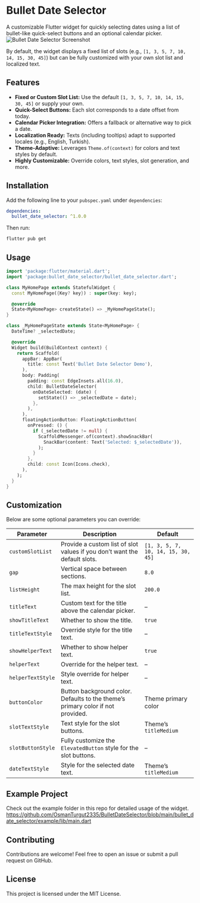 # Bullet Date Selector

A customizable Flutter widget for quickly selecting dates using a list of bullet-like quick-select buttons and an optional calendar picker.
![Bullet Date Selector Screenshot](assets/screenshot.png)

 By default, the widget displays a fixed list of slots (e.g., `[1, 3, 5, 7, 10, 14, 15, 30, 45]`) but can be fully customized with your own slot list and localized text.

## Features

- **Fixed or Custom Slot List:** Use the default `[1, 3, 5, 7, 10, 14, 15, 30, 45]` or supply your own.
- **Quick-Select Buttons:** Each slot corresponds to a date offset from today.
- **Calendar Picker Integration:** Offers a fallback or alternative way to pick a date.
- **Localization Ready:** Texts (including tooltips) adapt to supported locales (e.g., English, Turkish).
- **Theme-Adaptive:** Leverages `Theme.of(context)` for colors and text styles by default.
- **Highly Customizable:** Override colors, text styles, slot generation, and more.

## Installation

Add the following line to your `pubspec.yaml` under `dependencies`:

```yaml
dependencies:
  bullet_date_selector: ^1.0.0
```

Then run:
```bash
flutter pub get
```

## Usage

```dart
import 'package:flutter/material.dart';
import 'package:bullet_date_selector/bullet_date_selector.dart';

class MyHomePage extends StatefulWidget {
  const MyHomePage({Key? key}) : super(key: key);

  @override
  State<MyHomePage> createState() => _MyHomePageState();
}

class _MyHomePageState extends State<MyHomePage> {
  DateTime? _selectedDate;

  @override
  Widget build(BuildContext context) {
    return Scaffold(
      appBar: AppBar(
        title: const Text('Bullet Date Selector Demo'),
      ),
      body: Padding(
        padding: const EdgeInsets.all(16.0),
        child: BulletDateSelector(
          onDateSelected: (date) {
            setState(() => _selectedDate = date);
          },
        ),
      ),
      floatingActionButton: FloatingActionButton(
        onPressed: () {
          if (_selectedDate != null) {
            ScaffoldMessenger.of(context).showSnackBar(
              SnackBar(content: Text('Selected: $_selectedDate')),
            );
          }
        },
        child: const Icon(Icons.check),
      ),
    );
  }
}
```

## Customization

Below are some optional parameters you can override:

| **Parameter**     | **Description**                                                                         | **Default**                                    |
|-------------------|-----------------------------------------------------------------------------------------|------------------------------------------------|
| `customSlotList`  | Provide a custom list of slot values if you don’t want the default slots.               | `[1, 3, 5, 7, 10, 14, 15, 30, 45]`             |
| `gap`             | Vertical space between sections.                                                        | `8.0`                                          |
| `listHeight`      | The max height for the slot list.                                                       | `200.0`                                        |
| `titleText`       | Custom text for the title above the calendar picker.                                    | –                                              |
| `showTitleText`   | Whether to show the title.                                                              | `true`                                         |
| `titleTextStyle`  | Override style for the title text.                                                      | –                                              |
| `showHelperText`  | Whether to show helper text.                                                            | `true`                                         |
| `helperText`      | Override for the helper text.                                                           | –                                              |
| `helperTextStyle` | Style override for helper text.                                                         | –                                              |
| `buttonColor`     | Button background color. Defaults to the theme’s primary color if not provided.         | Theme primary color                            |
| `slotTextStyle`   | Text style for the slot buttons.                                                        | Theme’s `titleMedium`                          |
| `slotButtonStyle` | Fully customize the `ElevatedButton` style for the slot buttons.                        | –                                              |
| `dateTextStyle`   | Style for the selected date text.                                                       | Theme’s `titleMedium`                          |

## Example Project
Check out the example folder in this repo for detailed usage of the widget. 
https://github.com/OsmanTurgut2335/BulletDateSelector/blob/main/bullet_date_selector/example/lib/main.dart

## Contributing
Contributions are welcome! Feel free to open an issue or submit a pull request on GitHub.

## License
This project is licensed under the MIT License.